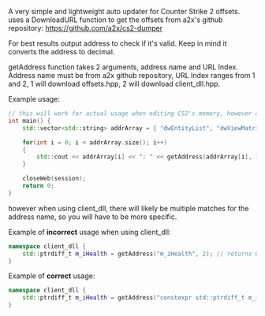 

A very simple and lightweight auto updater for Counter Strike 2 offsets. uses a DownloadURL function to get the offsets from a2x's github repository: https://github.com/a2x/cs2-dumper

For best results output address to check if it's valid. Keep in mind it converts the address to decimal.

getAddress function takes 2 arguments, address name and URL Index. Address name must be from a2x github repository, URL Index ranges from 1 and 2, 1 will download offsets.hpp, 2 will download client_dll.hpp.

Example usage:
~~~cpp
// this will work for actual usage when editing CS2's memory, however a very simple usage is making a "dumper":
int main() { 
	std::vector<std::string> addrArray = { "dwEntityList", "dwViewMatrix" };

	for(int i = 0; i < addrArray.size(); i++)
	{
		std::cout << addrArray[i] << ": " << getAddress(addrArray[i], 1); // output each address in decimal
	}

	closeWeb(session);
	return 0;
}
~~~
however when using client_dll, there will likely be multiple matches for the address name, so you will have to be more specific.

Example of **incorrect** usage when using client_dll:
~~~cpp
namespace client_dll {
	std::ptrdiff_t m_iHealth = getAddress("m_iHealth", 2); // returns 0
}
~~~
Example of **correct** usage:
~~~cpp
namespace client_dll {
	std::ptrdiff_t m_iHealth = getAddress("constexpr std::ptrdiff_t m_iHealth = ", 2); // returns correct address
}
~~~
